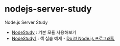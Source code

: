 # nodejs-server-study
Node.js Server Study

- [NodeStudy](https://github.com/JESS2/nodejs-server-study/tree/master/NodeStudy) : 기본 모듈 사용해보기
- [NodeStudy1](https://github.com/JESS2/nodejs-server-study/tree/master/NodeStudy1) : 책 실습 예제 - [Do it! Node.js 프로그래밍](http://www.yes24.com/24/goods/32442876)